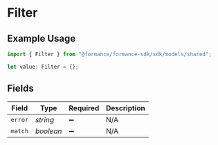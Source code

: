 # Filter

## Example Usage

```typescript
import { Filter } from "@formance/formance-sdk/sdk/models/shared";

let value: Filter = {};
```

## Fields

| Field              | Type               | Required           | Description        |
| ------------------ | ------------------ | ------------------ | ------------------ |
| `error`            | *string*           | :heavy_minus_sign: | N/A                |
| `match`            | *boolean*          | :heavy_minus_sign: | N/A                |